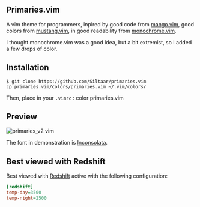 ## Primaries.vim
A vim theme for programmers, inpired by good code from
[mango.vim](https://github.com/goatslacker/mango.vim), good colors from
[mustang.vim](https://github.com/croaker/mustang-vim), in good readability
from [monochrome.vim](https://github.com/fxn/vim-monochrome).

I thought monochrome.vim was a good idea, but a bit extremist, so I added a few
drops of color.

## Installation

	$ git clone https://github.com/Siltaar/primaries.vim
	cp primaries.vim/colors/primaries.vim ~/.vim/colors/

Then, place in your `.vimrc` :
	color primaries.vim

## Preview
![primaries_v2 vim](https://user-images.githubusercontent.com/1504433/37876511-d0bbe91a-303c-11e8-9006-2a7d97f4264a.png)

The font in demonstration is [Inconsolata](http://www.levien.com/type/myfonts/inconsolata.html).

## Best viewed with Redshift

Best viewed with [Redshift](http://jonls.dk/redshift/) active with the following configuration:
```ini
[redshift]
temp-day=3500
temp-night=2500
```
